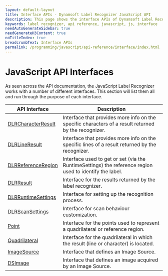 ```yaml
---
layout: default-layout
title: Interface APIs - Dynamsoft Label Recognizer JavaScript API
description: This page shows the interface APIs of Dynamsoft Label Recognizer JavaScript SDK.
keywords: label recognizer, api reference, javascript, js, interface
needAutoGenerateSidebar: true
needGenerateH3Content: true
noTitleIndex: true
breadcrumbText: Interface APIs
permalink: /programming/javascript/api-reference/interface/index.html
---
```


# JavaScript API Interfaces

As seen across the API documentation, the JavaScript Label Recognizer works with a number of different interfaces. This section will list them all and run through the purpose of each interface.

| API Interface | Description |
|---|---|
| [DLRCharacterResult](dlr-character-result.md) | Interface that provides more info on the specific characters of a result returned by the recognizer. |
| [DLRLineResult](dlr-line-result.md) | Interface that provides more info on the specific lines of a result returned by the recognizer. |
| [DLRReferenceRegion](dlr-reference-region.md) | Interface used to get or set (via the RuntimeSettings) the reference region used to identify the label. |
| [DLRResult](dlr-result.md)| Interface for the results returned by the label recognizer. |
| [DLRRuntimeSettings](dlr-runtime-settings.md) | Interface for setting up the recognition process. |
| [DLRScanSettings](dlr-scansettings.md) | Interface for scan behaviour customization. |
| [Point](point.md) | Interface for the points used to represent a quadrilateral or reference region. |
| [Quadrilateral](quadrilateral.md) | Interface for the quadrilateral in which the result (line or character) is located. |
| [ImageSource](imagesource.md) | Interface that defines an Image Source. |
| [DSImage](dsimage.md) | Interface that defines an image acquired by an Image Source. |